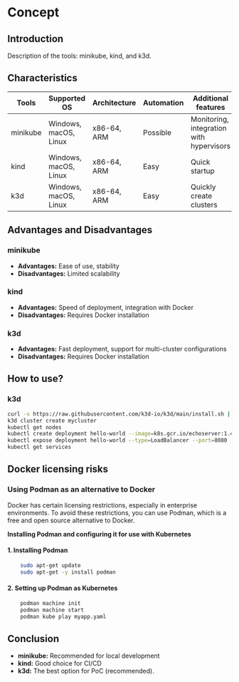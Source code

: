 # Concept

## Introduction
Description of the tools: minikube, kind, and k3d.

## Characteristics
| Tools      | Supported OS          | Architecture | Automation | Additional features                      |
|------------|-----------------------|--------------|------------|------------------------------------------|
| minikube   | Windows, macOS, Linux | x86-64, ARM  | Possible   | Monitoring, integration with hypervisors |
| kind       | Windows, macOS, Linux | x86-64, ARM  | Easy       | Quick startup                            |
| k3d        | Windows, macOS, Linux | x86-64, ARM  | Easy       | Quickly create clusters                  |

## Advantages and Disadvantages
### minikube
* **Advantages:** Ease of use, stability
* **Disadvantages:** Limited scalability

### kind
* **Advantages:** Speed of deployment, integration with Docker
* **Disadvantages:** Requires Docker installation

### k3d
* **Advantages:** Fast deployment, support for multi-cluster configurations
* **Disadvantages:** Requires Docker installation

## How to use?
### k3d
```bash
curl -s https://raw.githubusercontent.com/k3d-io/k3d/main/install.sh | bash
k3d cluster create mycluster
kubectl get nodes
kubectl create deployment hello-world --image=k8s.gcr.io/echoserver:1.4
kubectl expose deployment hello-world --type=LoadBalancer --port=8080
kubectl get services
```

## Docker licensing risks 

### Using Podman as an alternative to Docker 

Docker has certain licensing restrictions, especially in enterprise environments. To avoid these restrictions, you can use Podman, which is a free and open source alternative to Docker. 

**Installing Podman and configuring it for use with Kubernetes** 

#### 1. Installing Podman
```bash
    sudo apt-get update
    sudo apt-get -y install podman
```
#### 2. Setting up Podman as Kubernetes
```bash
    podman machine init
    podman machine start
    podman kube play myapp.yaml
```

## Conclusion
* **minikube:** Recommended for local development
* **kind:** Good choice for CI/CD
* **k3d:** The best option for PoC (recommended).


